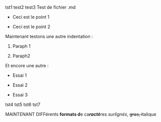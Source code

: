 tst1
test2
test3
Test de fichier .md

-   Ceci est le point 1

-   Ceci est le point 2

Maintenant testons une autre indentation :

1.  Paraph 1

2.  Paraph2

Et encore une autre :

-   Essai 1

-   Essai 2

-   Essai 3


tst4
tst5
tst6
tst7


MAINTENANT DIFFérents **formats d**e ca***ractè***res *surlignés*,
~~gras, i~~talique
